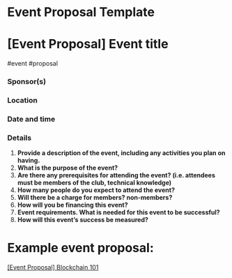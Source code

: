 # Event Proposal Template

# [Event Proposal] Event title

#event #proposal

### Sponsor(s)

### Location

### Date and time

### Details

1. **Provide a description of the event, including any activities you plan on having.**
2. **What is the purpose of the event?**
3. **Are there any prerequisites for attending the event? (i.e. attendees must be members of the club, technical knowledge)**
4. **How many people do you expect to attend the event?**
5. **Will there be a charge for members? non-members?**
6. **How will you be financing this event?**
7. **Event requirements. What is needed for this event to be successful?**
8. **How will this event’s success be measured?**

# Example event proposal:

[[Event Proposal] Blockchain 101](event_and_meeting_protocol/event_proposal_template/event_proposal_template_example.md)
